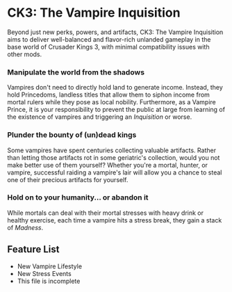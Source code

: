 ﻿# CK3: The Vampire Inquisition
Beyond just new perks, powers, and artifacts, CK3: The Vampire Inquisition aims to deliver well-balanced and flavor-rich unlanded gameplay in the base world of Crusader Kings 3, with minimal compatibility issues with other mods.

### Manipulate the world from the shadows
Vampires don't need to directly hold land to generate income. Instead, they hold Princedoms, landless titles that allow them to siphon income from mortal rulers while they pose as local nobility. Furthermore, as a Vampire Prince, it is your responsibility to prevent the public at large from learning of the existence of vampires and triggering an *Inquisition* or worse.

### Plunder the bounty of (un)dead kings
Some vampires have spent centuries collecting valuable artifacts. Rather than letting those artifacts rot in some geriatric's collection, would you not make better use of them yourself? Whether you're a mortal, hunter, or vampire, successful raiding a vampire's lair will allow you a chance to steal one of their precious artifacts for yourself.

### Hold on to your humanity... or abandon it
While mortals can deal with their mortal stresses with heavy drink or healthy exercise, each time a vampire hits a stress break, they gain a stack of *Madness*.


## Feature List
* New Vampire Lifestyle
* New Stress Events
* This file is incomplete